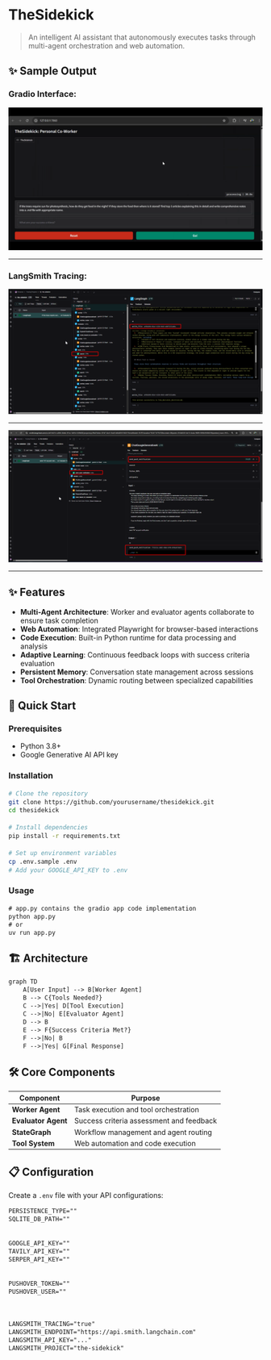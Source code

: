 # TheSidekick

> An intelligent AI assistant that autonomously executes tasks through multi-agent orchestration and web automation.


## ✨ Sample Output

### Gradio Interface:

![](assets/images/gradio_interface.png)

---
### LangSmith Tracing:

![](assets/images/Tree_Nocturnal_Nutrition.png)

---
![](assets/images/send_push_notify_tool.png)

---



## ✨ Features

- **Multi-Agent Architecture**: Worker and evaluator agents collaborate to ensure task completion
- **Web Automation**: Integrated Playwright for browser-based interactions
- **Code Execution**: Built-in Python runtime for data processing and analysis  
- **Adaptive Learning**: Continuous feedback loops with success criteria evaluation
- **Persistent Memory**: Conversation state management across sessions
- **Tool Orchestration**: Dynamic routing between specialized capabilities

## 🚀 Quick Start

### Prerequisites
- Python 3.8+
- Google Generative AI API key

### Installation

```bash
# Clone the repository
git clone https://github.com/yourusername/thesidekick.git
cd thesidekick

# Install dependencies
pip install -r requirements.txt

# Set up environment variables
cp .env.sample .env
# Add your GOOGLE_API_KEY to .env
```

### Usage

```shell
# app.py contains the gradio app code implementation
python app.py
# or
uv run app.py
```

## 🏗️ Architecture

```mermaid
graph TD
    A[User Input] --> B[Worker Agent]
    B --> C{Tools Needed?}
    C -->|Yes| D[Tool Execution]
    C -->|No| E[Evaluator Agent]
    D --> B
    E --> F{Success Criteria Met?}
    F -->|No| B
    F -->|Yes| G[Final Response]
```

## 🛠️ Core Components

| Component | Purpose |
|-----------|---------|
| **Worker Agent** | Task execution and tool orchestration |
| **Evaluator Agent** | Success criteria assessment and feedback |
| **StateGraph** | Workflow management and agent routing |
| **Tool System** | Web automation and code execution |

## 📋 Configuration

Create a `.env` file with your API configurations:

```env
PERSISTENCE_TYPE=""
SQLITE_DB_PATH=""


GOOGLE_API_KEY=""
TAVILY_API_KEY=""
SERPER_API_KEY=""


PUSHOVER_TOKEN=""
PUSHOVER_USER=""



LANGSMITH_TRACING="true"
LANGSMITH_ENDPOINT="https://api.smith.langchain.com"
LANGSMITH_API_KEY="..."
LANGSMITH_PROJECT="the-sidekick"

```


